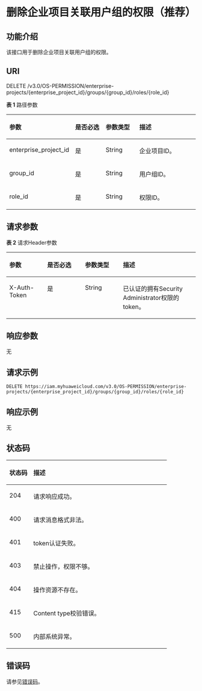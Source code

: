 # 删除企业项目关联用户组的权限（推荐）<a name="iam_02_0521"></a>

## 功能介绍<a name="section615610916521"></a>

该接口用于删除企业项目关联用户组的权限。

## URI<a name="section14158149195213"></a>

DELETE /v3.0/OS-PERMISSION/enterprise-projects/\{enterprise\_project\_id\}/groups/\{group\_id\}/roles/\{role\_id\}

**表 1**  路径参数

<a name="table315911913523"></a>
<table><thead align="left"><tr id="row5690141185217"><th class="cellrowborder" valign="top" width="20%" id="mcps1.2.5.1.1"><p id="p66906119521"><a name="p66906119521"></a><a name="p66906119521"></a>参数</p>
</th>
<th class="cellrowborder" valign="top" width="20%" id="mcps1.2.5.1.2"><p id="p11690191125217"><a name="p11690191125217"></a><a name="p11690191125217"></a>是否必选</p>
</th>
<th class="cellrowborder" valign="top" width="20%" id="mcps1.2.5.1.3"><p id="p15690131155212"><a name="p15690131155212"></a><a name="p15690131155212"></a>参数类型</p>
</th>
<th class="cellrowborder" valign="top" width="40%" id="mcps1.2.5.1.4"><p id="p14690611135219"><a name="p14690611135219"></a><a name="p14690611135219"></a>描述</p>
</th>
</tr>
</thead>
<tbody><tr id="row156907111527"><td class="cellrowborder" valign="top" width="20%" headers="mcps1.2.5.1.1 "><p id="p1769014112526"><a name="p1769014112526"></a><a name="p1769014112526"></a>enterprise_project_id</p>
</td>
<td class="cellrowborder" valign="top" width="20%" headers="mcps1.2.5.1.2 "><p id="p9690151135215"><a name="p9690151135215"></a><a name="p9690151135215"></a>是</p>
</td>
<td class="cellrowborder" valign="top" width="20%" headers="mcps1.2.5.1.3 "><p id="p0690611175220"><a name="p0690611175220"></a><a name="p0690611175220"></a>String</p>
</td>
<td class="cellrowborder" valign="top" width="40%" headers="mcps1.2.5.1.4 "><p id="p469015111525"><a name="p469015111525"></a><a name="p469015111525"></a>企业项目ID。</p>
</td>
</tr>
<tr id="row1690611115212"><td class="cellrowborder" valign="top" width="20%" headers="mcps1.2.5.1.1 "><p id="p9690161125219"><a name="p9690161125219"></a><a name="p9690161125219"></a>group_id</p>
</td>
<td class="cellrowborder" valign="top" width="20%" headers="mcps1.2.5.1.2 "><p id="p186901211155214"><a name="p186901211155214"></a><a name="p186901211155214"></a>是</p>
</td>
<td class="cellrowborder" valign="top" width="20%" headers="mcps1.2.5.1.3 "><p id="p26901711165213"><a name="p26901711165213"></a><a name="p26901711165213"></a>String</p>
</td>
<td class="cellrowborder" valign="top" width="40%" headers="mcps1.2.5.1.4 "><p id="p166903116522"><a name="p166903116522"></a><a name="p166903116522"></a>用户组ID。</p>
</td>
</tr>
<tr id="row9690191145218"><td class="cellrowborder" valign="top" width="20%" headers="mcps1.2.5.1.1 "><p id="p669011113525"><a name="p669011113525"></a><a name="p669011113525"></a>role_id</p>
</td>
<td class="cellrowborder" valign="top" width="20%" headers="mcps1.2.5.1.2 "><p id="p1369031119522"><a name="p1369031119522"></a><a name="p1369031119522"></a>是</p>
</td>
<td class="cellrowborder" valign="top" width="20%" headers="mcps1.2.5.1.3 "><p id="p76902112528"><a name="p76902112528"></a><a name="p76902112528"></a>String</p>
</td>
<td class="cellrowborder" valign="top" width="40%" headers="mcps1.2.5.1.4 "><p id="p4690111119523"><a name="p4690111119523"></a><a name="p4690111119523"></a>权限ID。</p>
</td>
</tr>
</tbody>
</table>

## 请求参数<a name="section91672097527"></a>

**表 2**  请求Header参数

<a name="table1516710925212"></a>
<table><thead align="left"><tr id="row66901111125220"><th class="cellrowborder" valign="top" width="20%" id="mcps1.2.5.1.1"><p id="p369041165217"><a name="p369041165217"></a><a name="p369041165217"></a>参数</p>
</th>
<th class="cellrowborder" valign="top" width="20%" id="mcps1.2.5.1.2"><p id="p5690171135214"><a name="p5690171135214"></a><a name="p5690171135214"></a>是否必选</p>
</th>
<th class="cellrowborder" valign="top" width="20%" id="mcps1.2.5.1.3"><p id="p56901111145215"><a name="p56901111145215"></a><a name="p56901111145215"></a>参数类型</p>
</th>
<th class="cellrowborder" valign="top" width="40%" id="mcps1.2.5.1.4"><p id="p56901311175211"><a name="p56901311175211"></a><a name="p56901311175211"></a>描述</p>
</th>
</tr>
</thead>
<tbody><tr id="row36901211175212"><td class="cellrowborder" valign="top" width="20%" headers="mcps1.2.5.1.1 "><p id="p1969031135218"><a name="p1969031135218"></a><a name="p1969031135218"></a>X-Auth-Token</p>
</td>
<td class="cellrowborder" valign="top" width="20%" headers="mcps1.2.5.1.2 "><p id="p1269041111520"><a name="p1269041111520"></a><a name="p1269041111520"></a>是</p>
</td>
<td class="cellrowborder" valign="top" width="20%" headers="mcps1.2.5.1.3 "><p id="p18690141120526"><a name="p18690141120526"></a><a name="p18690141120526"></a>String</p>
</td>
<td class="cellrowborder" valign="top" width="40%" headers="mcps1.2.5.1.4 "><p id="p55420632111736"><a name="p55420632111736"></a><a name="p55420632111736"></a>已认证的拥有Security Administrator权限的token。</p>
</td>
</tr>
</tbody>
</table>

## 响应参数<a name="section181705910524"></a>

无

## 请求示例<a name="section111702911522"></a>

```
DELETE https://iam.myhuaweicloud.com/v3.0/OS-PERMISSION/enterprise-projects/{enterprise_project_id}/groups/{group_id}/roles/{role_id}
```

## 响应示例<a name="section151714913529"></a>

无

## 状态码<a name="section31751494526"></a>

<a name="table71753916526"></a>
<table><thead align="left"><tr id="row16902011205213"><th class="cellrowborder" valign="top" width="15%" id="mcps1.1.3.1.1"><p id="p169041195218"><a name="p169041195218"></a><a name="p169041195218"></a>状态码</p>
</th>
<th class="cellrowborder" valign="top" width="85%" id="mcps1.1.3.1.2"><p id="p1069111118527"><a name="p1069111118527"></a><a name="p1069111118527"></a>描述</p>
</th>
</tr>
</thead>
<tbody><tr id="row26912011105213"><td class="cellrowborder" valign="top" width="15%" headers="mcps1.1.3.1.1 "><p id="p96911411125212"><a name="p96911411125212"></a><a name="p96911411125212"></a>204</p>
</td>
<td class="cellrowborder" valign="top" width="85%" headers="mcps1.1.3.1.2 "><p id="p169112113521"><a name="p169112113521"></a><a name="p169112113521"></a>请求响应成功。</p>
</td>
</tr>
<tr id="row19691131115213"><td class="cellrowborder" valign="top" width="15%" headers="mcps1.1.3.1.1 "><p id="p1269161145219"><a name="p1269161145219"></a><a name="p1269161145219"></a>400</p>
</td>
<td class="cellrowborder" valign="top" width="85%" headers="mcps1.1.3.1.2 "><p id="p196917118529"><a name="p196917118529"></a><a name="p196917118529"></a>请求消息格式非法。</p>
</td>
</tr>
<tr id="row176911011185212"><td class="cellrowborder" valign="top" width="15%" headers="mcps1.1.3.1.1 "><p id="p1169116117522"><a name="p1169116117522"></a><a name="p1169116117522"></a>401</p>
</td>
<td class="cellrowborder" valign="top" width="85%" headers="mcps1.1.3.1.2 "><p id="p56911711155214"><a name="p56911711155214"></a><a name="p56911711155214"></a>token认证失败。</p>
</td>
</tr>
<tr id="row969181155212"><td class="cellrowborder" valign="top" width="15%" headers="mcps1.1.3.1.1 "><p id="p10691141195216"><a name="p10691141195216"></a><a name="p10691141195216"></a>403</p>
</td>
<td class="cellrowborder" valign="top" width="85%" headers="mcps1.1.3.1.2 "><p id="p10691151175211"><a name="p10691151175211"></a><a name="p10691151175211"></a>禁止操作，权限不够。</p>
</td>
</tr>
<tr id="row14691121165220"><td class="cellrowborder" valign="top" width="15%" headers="mcps1.1.3.1.1 "><p id="p146918118527"><a name="p146918118527"></a><a name="p146918118527"></a>404</p>
</td>
<td class="cellrowborder" valign="top" width="85%" headers="mcps1.1.3.1.2 "><p id="p1969191105211"><a name="p1969191105211"></a><a name="p1969191105211"></a>操作资源不存在。</p>
</td>
</tr>
<tr id="row522412633413"><td class="cellrowborder" valign="top" width="15%" headers="mcps1.1.3.1.1 "><p id="p167251316322"><a name="p167251316322"></a><a name="p167251316322"></a>415</p>
</td>
<td class="cellrowborder" valign="top" width="85%" headers="mcps1.1.3.1.2 "><p id="p472518163214"><a name="p472518163214"></a><a name="p472518163214"></a>Content type校验错误。</p>
</td>
</tr>
<tr id="row1269116117521"><td class="cellrowborder" valign="top" width="15%" headers="mcps1.1.3.1.1 "><p id="p20664637163311"><a name="p20664637163311"></a><a name="p20664637163311"></a>500</p>
</td>
<td class="cellrowborder" valign="top" width="85%" headers="mcps1.1.3.1.2 "><p id="p1664737113312"><a name="p1664737113312"></a><a name="p1664737113312"></a>内部系统异常。</p>
</td>
</tr>
</tbody>
</table>

## 错误码<a name="section81796917529"></a>

请参见[错误码](错误码.md)。

